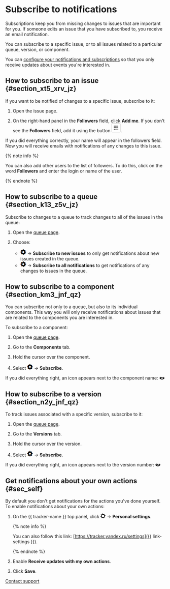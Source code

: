 # Subscribe to notifications

Subscriptions keep you from missing changes to issues that are important for you. If someone edits an issue that you have subscribed to, you receive an email notification.

You can subscribe to a specific issue, or to all issues related to a particular queue, version, or component.

You can [configure your notifications and subscriptions](notification-settings.md#section_iqn_y55_xgb) so that you only receive updates about events you're interested in.

## How to subscribe to an issue {#section_xt5_xrv_jz}

If you want to be notified of changes to a specific issue, subscribe to it:

1. Open the issue page.

1. On the right-hand panel in the **Followers** field, click **Add me**. If you don't see the **Followers** field, add it using the button ![](../../_assets/tracker/task-params-btn.png).

If you did everything correctly, your name will appear in the followers field. Now you will receive emails with notifications of any changes to this issue.

{% note info %}

You can also add other users to the list of followers. To do this, click on the word **Followers** and enter the login or name of the user.

{% endnote %}

## How to subscribe to a queue {#section_k13_z5v_jz}

Subscribe to changes to a queue to track changes to all of the issues in the queue:

1. Open the [queue page](queue.md).

1. Choose:
    - ![](../../_assets/tracker/icon-settings.png) → **Subscribe to new issues** to only get notifications about new issues created in the queue.
    - ![](../../_assets/tracker/icon-settings.png) → **Subscribe to all notifications** to get notifications of any changes to issues in the queue.

## How to subscribe to a component {#section_km3_jnf_qz}

You can subscribe not only to a queue, but also to its individual components. This way you will only receive notifications about issues that are related to the components you are interested in.

To subscribe to a component:

1. Open the [queue page](queue.md).

1. Go to the **Components** tab.

1. Hold the cursor over the component.

1. Select ![](../../_assets/tracker/icon-settings.png) → **Subscribe**.

If you did everything right, an icon appears next to the component name: ![](../../_assets/tracker/subscribtion.png)

## How to subscribe to a version {#section_n2y_jnf_qz}

To track issues associated with a specific version, subscribe to it:

1. Open the [queue page](queue.md).

1. Go to the **Versions** tab.

1. Hold the cursor over the version.

1. Select ![](../../_assets/tracker/icon-settings.png) → **Subscribe**.

If you did everything right, an icon appears next to the version number: ![](../../_assets/tracker/subscribtion.png)


## Get notifications about your own actions {#sec_self}

By default you don't get notifications for the actions you've done yourself. To enable notifications about your own actions:

1. On the {{ tracker-name }} top panel, click ![](../../_assets/tracker/tracker-settings.png) → **Personal settings**.


    {% note info %}

    You can also follow this link: [https://tracker.yandex.ru/settings]({{ link-settings }}).

    {% endnote %}

1. Enable **Receive updates with my own actions**.

1. Click **Save**.


[Contact support](../troubleshooting.md)

